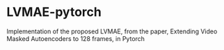 # LVMAE-pytorch
Implementation of the proposed LVMAE, from the paper, Extending Video Masked Autoencoders to 128 frames, in Pytorch
